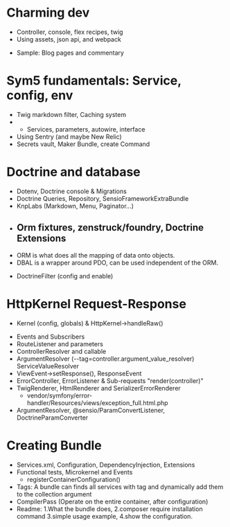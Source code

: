 # Charming dev
* Controller, console, flex recipes, twig
* Using assets, json api, and webpack
- Sample: Blog pages and commentary

# Sym5 fundamentals: Service, config, env
* Twig markdown filter, Caching system
* - Services, parameters, autowire, interface
* Using Sentry (and maybe New Relic)
* Secrets vault, Maker Bundle, create Command

# Doctrine and database
* Dotenv, Doctrine console & Migrations
* Doctrine Queries, Repository, SensioFrameworkExtraBundle
* KnpLabs (Markdown, Menu, Paginator...)
* Orm fixtures, zenstruck/foundry, Doctrine Extensions
    -
- ORM is what does all the mapping of data onto objects.
- DBAL is a wrapper around PDO, can be used independent of the ORM.
* DoctrineFilter (config and enable)

# HttpKernel Request-Response
- Kernel (config, globals) & HttpKernel->handleRaw()
* Events and Subscribers
* RouteListener and parameters
* ControllerResolver and callable
* ArgumentResolver (--tag=controller.argument_value_resolver)
    ServiceValueResolver
* ViewEvent->setResponse(), ResponseEvent
* ErrorController, ErrorListener & Sub-requests "render(controller)"
* TwigRenderer, HtmlRenderer and SerializerErrorRenderer
    - vendor/symfony/error-handler/Resources/views/exception_full.html.php
* ArgumentResolver, @sensio/ParamConvertListener, DoctrineParamConverter

# Creating Bundle
* Services.xml, Configuration, DependencyInjection, Extensions
* Functional tests, Microkernel and Events
    - registerContainerConfiguration()
* Tags: A bundle can finds all services with tag and dynamically add them to the collection argument
* CompilerPass (Operate on the entire container, after configuration)
* Readme: 1.What the bundle does, 2.composer require installation command
    3.simple usage example, 4.show the configuration.
